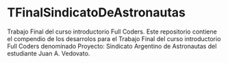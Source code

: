 # TFinalSindicatoDeAstronautas
Trabajo Final del curso introductorio Full Coders. 
Este repositorio contiene el compendio de los desarrolos para el Trabajo Final del curso introductorio Full Coders denominado Proyecto: Sindicato Argentino de Astronautas del estudiante Juan A. Vedovato.
